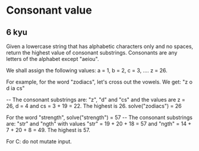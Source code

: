 # Consonant value
## 6 kyu

Given a lowercase string that has alphabetic characters only and no spaces, return the highest value of consonant substrings. Consonants are any letters of the alphabet except "aeiou".

We shall assign the following values: a = 1, b = 2, c = 3, .... z = 26.

For example, for the word "zodiacs", let's cross out the vowels. We get: "z o d ia cs"

-- The consonant substrings are: "z", "d" and "cs" and the values are z = 26, d = 4 and cs = 3 + 19 = 22. The highest is 26.
solve("zodiacs") = 26

For the word "strength", solve("strength") = 57
-- The consonant substrings are: "str" and "ngth" with values "str" = 19 + 20 + 18 = 57 and "ngth" = 14 + 7 + 20 + 8 = 49. The highest is 57.

For C: do not mutate input.

